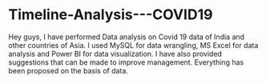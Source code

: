 # Timeline-Analysis---COVID19
Hey guys, I have performed Data analysis on Covid 19 data of India and other countries of Asia. I used MySQL for data wrangling, MS Excel for data analysis and Power BI for data visualization. I have also provided suggestions that can be made to improve management. Everything has been proposed on the basis of data.
